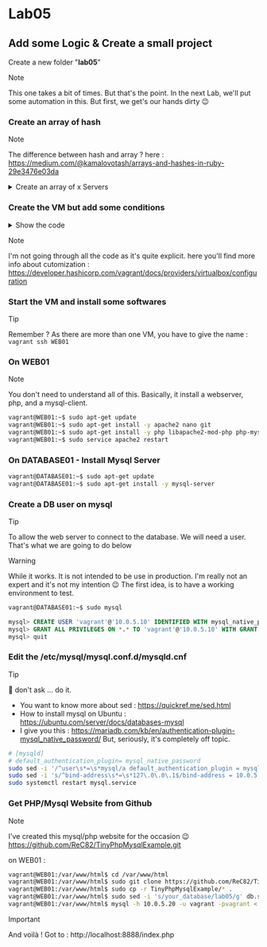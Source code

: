 # Lab05
## Add some Logic & Create a small project
Create a new folder "**lab05**"

> [!NOTE]
> This one takes a bit of times.  But that's the point.
> In the next Lab, we'll put some automation in this.
> But first, we get's our hands dirty :wink:

### Create an array of hash

> [!NOTE]
> The difference between hash and array ? here :
> https://medium.com/@kamalovotash/arrays-and-hashes-in-ruby-29e3476e03da

<details><summary>Create an array of x Servers</summary><p>

```ruby
# Create a array of hash for 2 servers
servers = [
  {
    :server_hostname => "WEB01",
    :server_ip => "10.0.5.10",
    :server_function => "PHP",
    :server_box => "envimation/ubuntu-xenial"
  },
  {
    :server_hostname => "DATABASE01",
    :server_ip => "10.0.5.20",
    :server_function => "MYSQL",
    :server_box => "ubuntu/focal64"
  }
]
```

</p></details>

### Create the VM but add some conditions

<details><summary>Show the code</summary><p>

```ruby
Vagrant.configure("2") do |config|
  servers.each do |server|
    
    config.vm.define server[:server_hostname] do |srv|
      srv.vm.box = server[:server_box]
      srv.vm.hostname = server[:server_hostname]
      srv.vm.network "private_network", ip: server[:server_ip]
      # IF the server is the Web server Create a port forwarding
      # and put some hardware limitations
      if server[:server_function] == "PHP"
        srv.vm.network "forwarded_port", guest: 80, host: 8888, id: "http"
        srv.vm.provider :virtualbox do |vbox|
          vbox.customize ["modifyvm", :id, "--memory", 512]
          vbox.customize ["modifyvm", :id, "--cpu", 1]
        end
      elsif server[:server_function] == "MYSQL"
      # If Database then other limitations
        srv.vm.provider :virtualbox do |vbox|
          vbox.customize ["modifyvm", :id, "--memory", 1024]
          vbox.customize ["modifyvm", :id, "--cpu", 1]
        end
      end
    end
  end
end
```

</p></details>

> [!NOTE]
> I'm not going through all the code as it's quite explicit.
> here you'll find more info about cutomization :
> https://developer.hashicorp.com/vagrant/docs/providers/virtualbox/configuration


### Start the VM and install some softwares

> [!TIP]
> Remember ? As there are more than one VM, you have to give the name :
> ``` vagrant ssh WEB01 ```

### On WEB01

> [!NOTE]
> You don't need to understand all of this.
> Basically, it install a webserver, php, and a mysql-client.

```bash
vagrant@WEB01:~$ sudo apt-get update
vagrant@WEB01:~$ sudo apt-get install -y apache2 nano git
vagrant@WEB01:~$ sudo apt-get install -y php libapache2-mod-php php-mysql mysql-client iputils-ping
vagrant@WEB01:~$ sudo service apache2 restart
```

### On DATABASE01 - Install Mysql Server

```bash
vagrant@DATABASE01:~$ sudo apt-get update
vagrant@DATABASE01:~$ sudo apt-get install -y mysql-server
```

### Create a DB user on mysql

> [!TIP]
> To allow the web server to connect to the database.  We will need a user.
> That's what we are going to do below

> [!WARNING]
> While it works.  It is not intended to be use in production.
> I'm really not an expert and it's not my intention :wink:
> The first idea, is to have a working environment to test.

```bash
vagrant@DATABASE01:~$ sudo mysql
```

```sql
mysql> CREATE USER 'vagrant'@'10.0.5.10' IDENTIFIED WITH mysql_native_password BY 'vagrant';
mysql> GRANT ALL PRIVILEGES ON *.* TO 'vagrant'@'10.0.5.10' WITH GRANT OPTION;
mysql> quit
```

### Edit the /etc/mysql/mysql.conf.d/mysqld.cnf

> [!TIP]
> :shushing_face: don't ask ... do it.
> * You want to know more about sed : https://quickref.me/sed.html
> * How to install mysql on Ubuntu : https://ubuntu.com/server/docs/databases-mysql
> * I give you this : https://mariadb.com/kb/en/authentication-plugin-mysql_native_password/
> But, seriously, it's completely off topic.

``` bash
# [mysqld]
# default_authentication_plugin= mysql_native_password
sudo sed -i '/^user\s*=\s*mysql/a default_authentication_plugin = mysql_native_password' /etc/mysql/mysql.conf.d/mysqld.cnf
sudo sed -i 's/^bind-address\s*=\s*127\.0\.0\.1$/bind-address = 10.0.5.20/' /etc/mysql/mysql.conf.d/mysqld.cnf
sudo systemctl restart mysql.service
```

### Get PHP/Mysql Website from Github
> [!NOTE]
> I've created this mysql/php website for the occasion :wink:
> https://github.com/ReC82/TinyPhpMysqlExample.git

on WEB01 : 
```bash
vagrant@WEB01:/var/www/html$ cd /var/www/html
vagrant@WEB01:/var/www/html$ sudo git clone https://github.com/ReC82/TinyPhpMysqlExample.git
vagrant@WEB01:/var/www/html$ sudo cp -r TinyPhpMysqlExample/* .
vagrant@WEB01:/var/www/html$ sudo sed -i 's/your_database/lab05/g' db.sql
vagrant@WEB01:/var/www/html$ mysql -h 10.0.5.20 -u vagrant -pvagrant < db.sql
```

> [!IMPORTANT]
> And voilà ! Got to : http://localhost:8888/index.php


